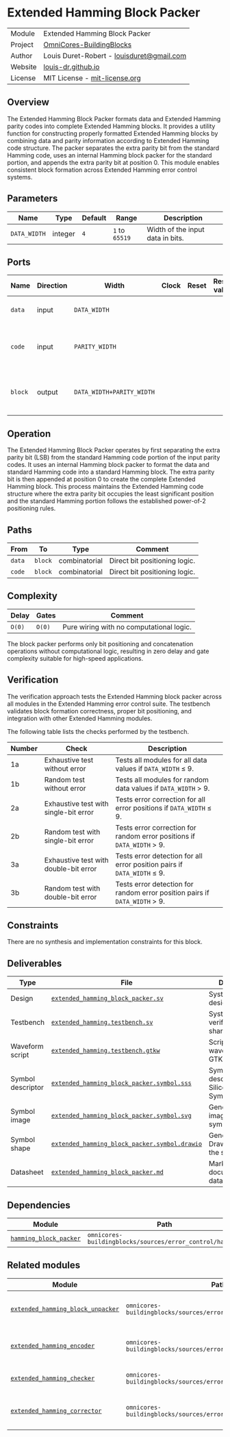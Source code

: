 # Extended Hamming Block Packer

|         |                                                                                  |
| ------- | -------------------------------------------------------------------------------- |
| Module  | Extended Hamming Block Packer                                                    |
| Project | [OmniCores-BuildingBlocks](https://github.com/Louis-DR/OmniCores-BuildingBlocks) |
| Author  | Louis Duret-Robert - [louisduret@gmail.com](mailto:louisduret@gmail.com)         |
| Website | [louis-dr.github.io](https://louis-dr.github.io)                                 |
| License | MIT License - [mit-license.org](https://mit-license.org)                         |

## Overview

The Extended Hamming Block Packer formats data and Extended Hamming parity codes into complete Extended Hamming blocks. It provides a utility function for constructing properly formatted Extended Hamming blocks by combining data and parity information according to Extended Hamming code structure. The packer separates the extra parity bit from the standard Hamming code, uses an internal Hamming block packer for the standard portion, and appends the extra parity bit at position 0. This module enables consistent block formation across Extended Hamming error control systems.

## Parameters

| Name         | Type    | Default | Range          | Description                      |
| ------------ | ------- | ------- | -------------- | -------------------------------- |
| `DATA_WIDTH` | integer | `4`     | `1` to `65519` | Width of the input data in bits. |

## Ports

| Name    | Direction | Width                     | Clock | Reset | Reset value | Description                             |
| ------- | --------- | ------------------------- | ----- | ----- | ----------- | --------------------------------------- |
| `data`  | input     | `DATA_WIDTH`              |       |       |             | Input data to be packed.                |
| `code`  | input     | `PARITY_WIDTH`            |       |       |             | Input Extended Hamming parity codes.    |
| `block` | output    | `DATA_WIDTH+PARITY_WIDTH` |       |       |             | Complete Extended Hamming block output. |

## Operation

The Extended Hamming Block Packer operates by first separating the extra parity bit (LSB) from the standard Hamming code portion of the input parity codes. It uses an internal Hamming block packer to format the data and standard Hamming code into a standard Hamming block. The extra parity bit is then appended at position 0 to create the complete Extended Hamming block. This process maintains the Extended Hamming code structure where the extra parity bit occupies the least significant position and the standard Hamming portion follows the established power-of-2 positioning rules.

## Paths

| From   | To      | Type          | Comment                       |
| ------ | ------- | ------------- | ----------------------------- |
| `data` | `block` | combinatorial | Direct bit positioning logic. |
| `code` | `block` | combinatorial | Direct bit positioning logic. |

## Complexity

| Delay  | Gates  | Comment                                  |
| ------ | ------ | ---------------------------------------- |
| `O(0)` | `O(0)` | Pure wiring with no computational logic. |

The block packer performs only bit positioning and concatenation operations without computational logic, resulting in zero delay and gate complexity suitable for high-speed applications.

## Verification

The verification approach tests the Extended Hamming block packer across all modules in the Extended Hamming error control suite. The testbench validates block formation correctness, proper bit positioning, and integration with other Extended Hamming modules.

The following table lists the checks performed by the testbench.

| Number | Check                                 | Description                                                                |
| ------ | ------------------------------------- | -------------------------------------------------------------------------- |
| 1a     | Exhaustive test without error         | Tests all modules for all data values if `DATA_WIDTH` ≤ 9.                 |
| 1b     | Random test without error             | Tests all modules for random data values if `DATA_WIDTH` > 9.              |
| 2a     | Exhaustive test with single-bit error | Tests error correction for all error positions if `DATA_WIDTH` ≤ 9.        |
| 2b     | Random test with single-bit error     | Tests error correction for random error positions if `DATA_WIDTH` > 9.     |
| 3a     | Exhaustive test with double-bit error | Tests error detection for all error position pairs if `DATA_WIDTH` ≤ 9.    |
| 3b     | Random test with double-bit error     | Tests error detection for random error position pairs if `DATA_WIDTH` > 9. |

## Constraints

There are no synthesis and implementation constraints for this block.

## Deliverables

| Type              | File                                                                                         | Description                                         |
| ----------------- | -------------------------------------------------------------------------------------------- | --------------------------------------------------- |
| Design            | [`extended_hamming_block_packer.sv`](extended_hamming_block_packer.sv)                       | SystemVerilog design.                               |
| Testbench         | [`extended_hamming.testbench.sv`](extended_hamming.testbench.sv)                             | SystemVerilog verification shared testbench.        |
| Waveform script   | [`extended_hamming.testbench.gtkw`](extended_hamming.testbench.gtkw)                         | Script to load the waveforms in GTKWave.            |
| Symbol descriptor | [`extended_hamming_block_packer.symbol.sss`](extended_hamming_block_packer.symbol.sss)       | Symbol descriptor for SiliconSuite-SymbolGenerator. |
| Symbol image      | [`extended_hamming_block_packer.symbol.svg`](extended_hamming_block_packer.symbol.svg)       | Generated vector image of the symbol.               |
| Symbol shape      | [`extended_hamming_block_packer.symbol.drawio`](extended_hamming_block_packer.symbol.drawio) | Generated DrawIO shape of the symbol.               |
| Datasheet         | [`extended_hamming_block_packer.md`](extended_hamming_block_packer.md)                       | Markdown documentation datasheet.                   |

## Dependencies

| Module                                                       | Path                                                     | Comment |
| ------------------------------------------------------------ | -------------------------------------------------------- | ------- |
| [`hamming_block_packer`](../hamming/hamming_block_packer.md) | `omnicores-buildingblocks/sources/error_control/hamming` |         |

## Related modules

| Module                                                                  | Path                                                              | Comment                                    |
| ----------------------------------------------------------------------- | ----------------------------------------------------------------- | ------------------------------------------ |
| [`extended_hamming_block_unpacker`](extended_hamming_block_unpacker.md) | `omnicores-buildingblocks/sources/error_control/extended_hamming` | Inverse operation for block decomposition. |
| [`extended_hamming_encoder`](extended_hamming_encoder.md)               | `omnicores-buildingblocks/sources/error_control/extended_hamming` | Uses block packer for complete encoding.   |
| [`extended_hamming_checker`](extended_hamming_checker.md)               | `omnicores-buildingblocks/sources/error_control/extended_hamming` | Uses block packer for error checking.      |
| [`extended_hamming_corrector`](extended_hamming_corrector.md)           | `omnicores-buildingblocks/sources/error_control/extended_hamming` | Uses block packer for error correction.    |
